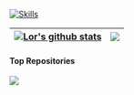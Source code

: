 
[![Skills](https://skillicons.dev/icons?i=androidstudio,blender,cs,docker,flutter,go,gradle,godot,idea,java,js,kotlin,linux,mysql,nginx,powershell,react,redis,rocket,spring,unity,ts,vue,wordpress&theme=light)](https://skillicons.dev)

| <a href="https://github.com/jxj2118/jxj2118"><img align="center" src="https://github-readme-stats.vercel.app/api?username=jxj2118&show_icons=true&include_all_commits=true&theme=graywhite&hide_border=true" alt="Lor's github stats" /></a> | <a href="https://github.com/jxj2118/jxj2118"><img align="center" src="https://github-readme-stats.vercel.app/api/top-langs/?username=jxj2118&layout=compact&theme=graywhite&hide_border=true" /></a> |
| ------------- | ------------- |

#### Top Repositories


<a href="https://github.com/jxj2118/JCamera">
  <img align="center" src="https://github-readme-stats.vercel.app/api/pin/?username=jxj2118&repo=JCamera&theme=graywhite" />
</a>

<br />
